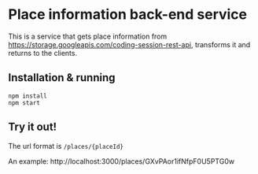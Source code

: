 # Place information back-end service

This is a service that gets place information from https://storage.googleapis.com/coding-session-rest-api, transforms it
and returns to the clients.

## Installation & running

```
npm install
npm start
```

## Try it out!

The url format is `/places/{placeId}`

An example: http://localhost:3000/places/GXvPAor1ifNfpF0U5PTG0w
